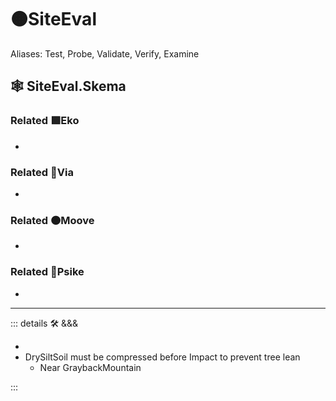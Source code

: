 # 🟠<mooves>SiteEval</mooves>

Aliases: Test, Probe, Validate, Verify, Examine

## 🕸 SiteEval.Skema

### Related 🟩<ekos>Eko</ekos>

-

### Related 🔻<via>Via</via>

-

### Related 🟠<mooves>Moove</mooves>

-

### Related 💜<psike>Psike</psike>

-

---

<!-- =================================================== -->
<!-- =================================================== -->
<!-- =================================================== -->
<!-- =================================================== -->
<!-- =================================================== -->
::: details 🛠 <dev>&&&</dev>

-
- DrySiltSoil must be compressed before Impact to prevent tree lean
    - Near GraybackMountain

:::

